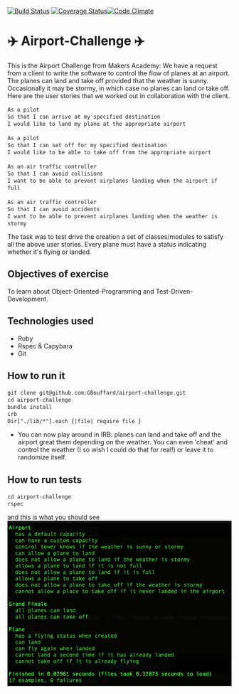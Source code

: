 [![Build Status](https://travis-ci.org/GBouffard/Airport-challenge.svg?branch=master)](https://travis-ci.org/GBouffard/Airport-challenge) [![Coverage Status](https://coveralls.io/repos/GBouffard/Airport-challenge/badge.svg?branch=master)](https://coveralls.io/r/GBouffard/Airport-challenge?branch=master)[![Code Climate](https://codeclimate.com/repos/55a3d554e30ba0481b001fa7/badges/329f2eefa9a12a3d7925/gpa.svg)](https://codeclimate.com/repos/55a3d554e30ba0481b001fa7/feed)

:airplane: Airport-Challenge :airplane:
===========
This is the Airport Challenge from Makers Academy: We have a request from a client to write the software to control the flow of planes at an airport. The planes can land and take off provided that the weather is sunny. Occasionally it may be stormy, in which case no planes can land or take off. Here are the user stories that we worked out in collaboration with the client.

```
As a pilot
So that I can arrive at my specified destination
I would like to land my plane at the appropriate airport

As a pilot
So that I can set off for my specified destination
I would like to be able to take off from the appropriate airport

As an air traffic controller
So that I can avoid collisions
I want to be able to prevent airplanes landing when the airport if full

As an air traffic controller
So that I can avoid accidents
I want to be able to prevent airplanes landing when the weather is stormy
```
The task was to test drive the creation a set of classes/modules to satisfy all the above user stories. Every plane must have a status indicating whether it's flying or landed.

Objectives of exercise
----
To learn about Object-Oriented-Programming and Test-Driven-Development.

Technologies used
----
- Ruby
- Rspec & Capybara
- Git

How to run it
----
```
git clone git@github.com:GBouffard/airport-challenge.git
cd airport-challenge
bundle install
irb
Dir["./lib/*"].each {|file| require file }
```
- You can now play around in IRB: planes can land and take off and the airport great them depending on the weather. You can even 'cheat' and control the weather (I so wish I could do that for real!) or leave it to randomize itself.

How to run tests
----
```
cd airport-challenge
rspec
```
and this is what you should see
![](public/rspec_screenshot.png)